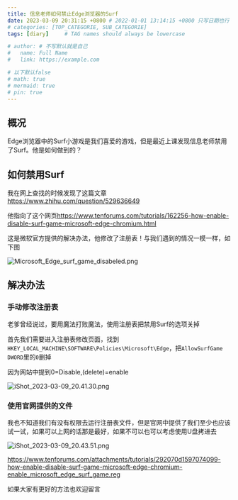 ```yaml
---
title: 信息老师如何禁止Edge浏览器的Surf
date: 2023-03-09 20:31:15 +0800 # 2022-01-01 13:14:15 +0800 只写日期也行；不写秒也行；这样也行 2022-03-09T00:55:42+08:00
# categories: [TOP_CATEGORIE, SUB_CATEGORIE]
tags: [diary]     # TAG names should always be lowercase

# author: # 不写默认就是自己
#   name: Full Name
#   link: https://example.com

# 以下默认false
# math: true
# mermaid: true
# pin: true
---
```

## 概况

Edge浏览器中的Surf小游戏是我们喜爱的游戏，但是最近上课发现信息老师禁用了Surf。他是如何做到的？

## 如何禁用Surf

我在网上查找的时候发现了这篇文章<https://www.zhihu.com/question/529636649>

他指向了这个网页<https://www.tenforums.com/tutorials/162256-how-enable-disable-surf-game-microsoft-edge-chromium.html>

这是微软官方提供的解决办法，他修改了注册表！与我们遇到的情况一模一样，如下图

![Microsoft_Edge_surf_game_disabeled.png](https://s2.loli.net/2023/03/09/2RjC9ysVhafeZnD.png)

## 解决办法

### 手动修改注册表

老爹曾经说过，要用魔法打败魔法，使用注册表把禁用Surf的选项关掉

首先我们需要进入注册表修改页面，找到`HKEY_LOCAL_MACHINE\SOFTWARE\Policies\Microsoft\Edge`，把`AllowSurfGame DWORD`里的`0`删掉

因为网站中提到0=Disable,(delete)=enable

![iShot_2023-03-09_20.41.30.png](https://s2.loli.net/2023/03/09/t1e6kfoNmVnYUgQ.png)

### 使用官网提供的文件

我也不知道我们有没有权限去运行注册表文件，但是官网中提供了我们至少也应该试一试，如果可以上网的话那是最好，如果不可以也可以考虑使用U盘拷进去

![iShot_2023-03-09_20.43.51.png](https://s2.loli.net/2023/03/09/65wfnVIbx9rudBc.png)

<https://www.tenforums.com/attachments/tutorials/292070d1597074099-how-enable-disable-surf-game-microsoft-edge-chromium-enable_microsoft_edge_surf_game.reg>

如果大家有更好的方法也欢迎留言
